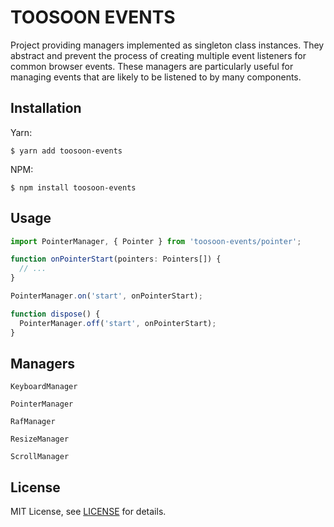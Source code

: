 # TOOSOON EVENTS

Project providing managers implemented as singleton class instances. They abstract and prevent the process of creating multiple event listeners for common browser events. These managers are particularly useful for managing events that are likely to be listened to by many components.

## Installation

Yarn:

```properties
$ yarn add toosoon-events
```

NPM:

```properties
$ npm install toosoon-events
```

## Usage

```ts
import PointerManager, { Pointer } from 'toosoon-events/pointer';

function onPointerStart(pointers: Pointers[]) {
  // ...
}

PointerManager.on('start', onPointerStart);

function dispose() {
  PointerManager.off('start', onPointerStart);
}
```

## Managers

`KeyboardManager`

`PointerManager`

`RafManager`

`ResizeManager`

`ScrollManager`

## License

MIT License, see [LICENSE](https://github.com/toosoon-dev/toosoon-events/tree/master/LICENSE) for details.
